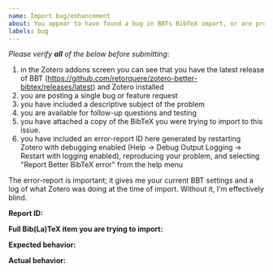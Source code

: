 ```yaml
---
name: Import bug/enhancement
about: You appear to have found a bug in BBTs BibTeX import, or are proposing an enhancement to the import
labels: bug
---
```


*Please verify **all** of the below before submitting*:

1. in the Zotero addons screen you can see that you have the latest release of BBT (https://github.com/retorquere/zotero-better-bibtex/releases/latest) and Zotero installed
1. you are posting a single bug or feature request
1. you have included a descriptive subject of the problem
1. you are available for follow-up questions and testing
1. you have attached a copy of the BibTeX you were trying to import to this issue.
1. you have included an error-report ID here generated by restarting Zotero with debugging enabled (Help -> Debug Output Logging -> Restart with logging enabled), reproducing your problem, and selecting "Report Better BibTeX error" from the help menu

The error-report is important; it gives me your current BBT settings and a log of what Zotero was doing at the time of import. Without it, I'm effectively blind.

**Report ID:**

**Full Bib(La)TeX item you are trying to import:**

**Expected behavior:**

**Actual behavior:**

